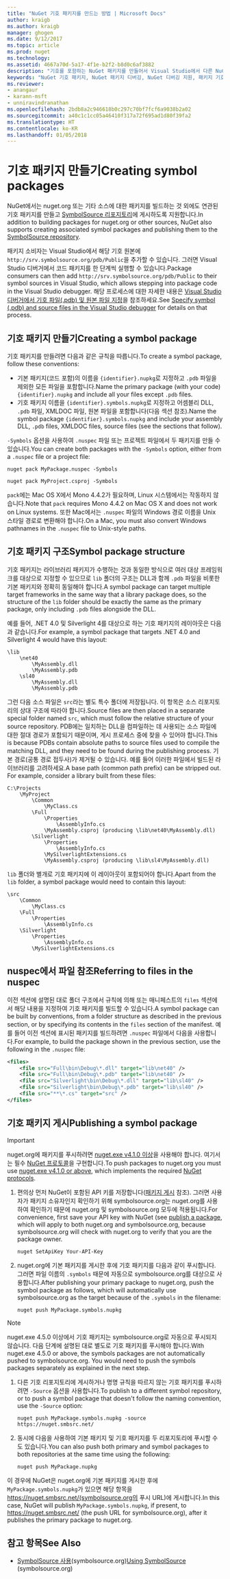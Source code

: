 ```yaml
---
title: "NuGet 기호 패키지를 만드는 방법 | Microsoft Docs"
author: kraigb
ms.author: kraigb
manager: ghogen
ms.date: 9/12/2017
ms.topic: article
ms.prod: nuget
ms.technology: 
ms.assetid: 4667a70d-5a17-4f1e-b2f2-b8d0c6af3882
description: "기호를 포함하는 NuGet 패키지를 만들어서 Visual Studio에서 다른 NuGet 패키지의 디버깅을 지원하는 방법입니다."
keywords: "NuGet 기호 패키지, NuGet 패키지 디버깅, NuGet 디버깅 지원, 패키지 기호, 기호 패키지 규칙"
ms.reviewer:
- anangaur
- karann-msft
- unniravindranathan
ms.openlocfilehash: 2bdb8a2c946618b0c297c70bf7fcf6a9038b2a02
ms.sourcegitcommit: a40c1c1cc05a46410f317a72f695ad1d80f39fa2
ms.translationtype: HT
ms.contentlocale: ko-KR
ms.lasthandoff: 01/05/2018
---
```

# <a name="creating-symbol-packages"></a><span data-ttu-id="ed35c-104">기호 패키지 만들기</span><span class="sxs-lookup"><span data-stu-id="ed35c-104">Creating symbol packages</span></span>

<span data-ttu-id="ed35c-105">NuGet에서는 nuget.org 또는 기타 소스에 대한 패키지를 빌드하는 것 외에도 연관된 기호 패키지를 만들고 [SymbolSource 리포지토리](http://www.symbolsource.org/Public)에 게시하도록 지원합니다.</span><span class="sxs-lookup"><span data-stu-id="ed35c-105">In addition to building packages for nuget.org or other sources, NuGet also supports creating associated symbol packages and publishing them to the [SymbolSource repository](http://www.symbolsource.org/Public).</span></span>

<span data-ttu-id="ed35c-106">패키지 소비자는 Visual Studio에서 해당 기호 원본에 `http://srv.symbolsource.org/pdb/Public`을 추가할 수 있습니다. 그러면 Visual Studio 디버거에서 코드 패키지를 한 단계씩 실행할 수 있습니다.</span><span class="sxs-lookup"><span data-stu-id="ed35c-106">Package consumers can then add `http://srv.symbolsource.org/pdb/Public` to their symbol sources in Visual Studio, which allows stepping into package code in the Visual Studio debugger.</span></span> <span data-ttu-id="ed35c-107">해당 프로세스에 대한 자세한 내용은 [Visual Studio 디버거에서 기호 파일(.pdb) 및 원본 파일 지정](/visualstudio/debugger/specify-symbol-dot-pdb-and-source-files-in-the-visual-studio-debugger)을 참조하세요.</span><span class="sxs-lookup"><span data-stu-id="ed35c-107">See [Specify symbol (.pdb) and source files in the Visual Studio debugger](/visualstudio/debugger/specify-symbol-dot-pdb-and-source-files-in-the-visual-studio-debugger) for details on that process.</span></span>


## <a name="creating-a-symbol-package"></a><span data-ttu-id="ed35c-108">기호 패키지 만들기</span><span class="sxs-lookup"><span data-stu-id="ed35c-108">Creating a symbol package</span></span>

<span data-ttu-id="ed35c-109">기호 패키지를 만들려면 다음과 같은 규칙을 따릅니다.</span><span class="sxs-lookup"><span data-stu-id="ed35c-109">To create a symbol package, follow these conventions:</span></span>

- <span data-ttu-id="ed35c-110">기본 패키지(코드 포함)의 이름을 `{identifier}.nupkg`로 지정하고 `.pdb` 파일을 제외한 모든 파일을 포함합니다.</span><span class="sxs-lookup"><span data-stu-id="ed35c-110">Name the primary package (with your code) `{identifier}.nupkg` and include all your files except `.pdb` files.</span></span>
- <span data-ttu-id="ed35c-111">기호 패키지 이름을 `{identifier}.symbols.nupkg`로 지정하고 어셈블리 DLL, `.pdb` 파일, XMLDOC 파일, 원본 파일을 포함합니다(다음 섹션 참조).</span><span class="sxs-lookup"><span data-stu-id="ed35c-111">Name the symbol package `{identifier}.symbols.nupkg` and include your assembly DLL, `.pdb` files, XMLDOC files, source files (see the sections that follow).</span></span>

<span data-ttu-id="ed35c-112">`-Symbols` 옵션을 사용하여 `.nuspec` 파일 또는 프로젝트 파일에서 두 패키지를 만들 수 있습니다.</span><span class="sxs-lookup"><span data-stu-id="ed35c-112">You can create both packages with the `-Symbols` option, either from a `.nuspec` file or a project file:</span></span>

```
nuget pack MyPackage.nuspec -Symbols

nuget pack MyProject.csproj -Symbols
```

<span data-ttu-id="ed35c-113">`pack`에는 Mac OS X에서 Mono 4.4.2가 필요하며, Linux 시스템에서는 작동하지 않습니다.</span><span class="sxs-lookup"><span data-stu-id="ed35c-113">Note that `pack` requires Mono 4.4.2 on Mac OS X and does not work on Linux systems.</span></span> <span data-ttu-id="ed35c-114">또한 Mac에서는 `.nuspec` 파일의 Windows 경로 이름을 Unix 스타일 경로로 변환해야 합니다.</span><span class="sxs-lookup"><span data-stu-id="ed35c-114">On a Mac, you must also convert Windows pathnames in the `.nuspec` file to Unix-style paths.</span></span>

## <a name="symbol-package-structure"></a><span data-ttu-id="ed35c-115">기호 패키지 구조</span><span class="sxs-lookup"><span data-stu-id="ed35c-115">Symbol package structure</span></span>

<span data-ttu-id="ed35c-116">기호 패키지는 라이브러리 패키지가 수행하는 것과 동일한 방식으로 여러 대상 프레임워크를 대상으로 지정할 수 있으므로 `lib` 폴더의 구조는 DLL과 함께 `.pdb` 파일을 비롯한 기본 패키지와 정확히 동일해야 합니다.</span><span class="sxs-lookup"><span data-stu-id="ed35c-116">A symbol package can target multiple target frameworks in the same way that a library package does, so the structure of the `lib` folder should be exactly the same as the primary package, only including `.pdb` files alongside the DLL.</span></span>

<span data-ttu-id="ed35c-117">예를 들어, .NET 4.0 및 Silverlight 4를 대상으로 하는 기호 패키지의 레이아웃은 다음과 같습니다.</span><span class="sxs-lookup"><span data-stu-id="ed35c-117">For example, a symbol package that targets .NET 4.0 and Silverlight 4 would have this layout:</span></span>

    \lib
        \net40
            \MyAssembly.dll
            \MyAssembly.pdb
        \sl40
            \MyAssembly.dll
            \MyAssembly.pdb

<span data-ttu-id="ed35c-118">그런 다음 소스 파일은 `src`라는 별도 특수 폴더에 저장됩니다. 이 항목은 소스 리포지토리의 상대 구조에 따라야 합니다.</span><span class="sxs-lookup"><span data-stu-id="ed35c-118">Source files are then placed in a separate special folder named `src`, which must follow the relative structure of your source repository.</span></span> <span data-ttu-id="ed35c-119">PDB에는 일치하는 DLL을 컴파일하는 데 사용되는 소스 파일에 대한 절대 경로가 포함되기 때문이며, 게시 프로세스 중에 찾을 수 있어야 합니다.</span><span class="sxs-lookup"><span data-stu-id="ed35c-119">This is because PDBs contain absolute paths to source files used to compile the matching DLL, and they need to be found during the publishing process.</span></span> <span data-ttu-id="ed35c-120">기본 경로(공통 경로 접두사)가 제거될 수 있습니다. 예를 들어 이러한 파일에서 빌드된 라이브러리를 고려하세요.</span><span class="sxs-lookup"><span data-stu-id="ed35c-120">A base path (common path prefix) can be stripped out. For example, consider a library built from these files:</span></span>

    C:\Projects
        \MyProject
            \Common
                \MyClass.cs
            \Full
                \Properties
                    \AssemblyInfo.cs
                \MyAssembly.csproj (producing \lib\net40\MyAssembly.dll)
            \Silverlight
                \Properties
                    \AssemblyInfo.cs
                \MySilverlightExtensions.cs
                \MyAssembly.csproj (producing \lib\sl4\MyAssembly.dll)

<span data-ttu-id="ed35c-121">`lib` 폴더와 별개로 기호 패키지에 이 레이아웃이 포함되어야 합니다.</span><span class="sxs-lookup"><span data-stu-id="ed35c-121">Apart from the `lib` folder, a symbol package would need to contain this layout:</span></span>

    \src
        \Common
            \MyClass.cs
        \Full
            \Properties
                \AssemblyInfo.cs
        \Silverlight
            \Properties
                \AssemblyInfo.cs
            \MySilverlightExtensions.cs

## <a name="referring-to-files-in-the-nuspec"></a><span data-ttu-id="ed35c-122">nuspec에서 파일 참조</span><span class="sxs-lookup"><span data-stu-id="ed35c-122">Referring to files in the nuspec</span></span>

<span data-ttu-id="ed35c-123">이전 섹션에 설명된 대로 폴더 구조에서 규칙에 의해 또는 매니페스트의 `files` 섹션에서 해당 내용을 지정하여 기호 패키지를 빌드할 수 있습니다.</span><span class="sxs-lookup"><span data-stu-id="ed35c-123">A symbol package can be built by conventions, from a folder structure as described in the previous section, or by specifying its contents in the `files` section of the manifest.</span></span> <span data-ttu-id="ed35c-124">예를 들어 이전 섹션에 표시된 패키지를 빌드하려면 `.nuspec` 파일에서 다음을 사용합니다.</span><span class="sxs-lookup"><span data-stu-id="ed35c-124">For example, to build the package shown in the previous section, use the following in the `.nuspec` file:</span></span>

```xml
<files>
    <file src="Full\bin\Debug\*.dll" target="lib\net40" />
    <file src="Full\bin\Debug\*.pdb" target="lib\net40" />
    <file src="Silverlight\bin\Debug\*.dll" target="lib\sl40" />
    <file src="Silverlight\bin\Debug\*.pdb" target="lib\sl40" />
    <file src="**\*.cs" target="src" />
</files>
```

## <a name="publishing-a-symbol-package"></a><span data-ttu-id="ed35c-125">기호 패키지 게시</span><span class="sxs-lookup"><span data-stu-id="ed35c-125">Publishing a symbol package</span></span>

> [!Important]
> <span data-ttu-id="ed35c-126">nuget.org에 패키지를 푸시하려면 [nuget.exe v4.1.0 이상](https://www.nuget.org/downloads)을 사용해야 합니다. 여기서는 필수 [NuGet 프로토콜](../api/nuget-protocols.md)을 구현합니다.</span><span class="sxs-lookup"><span data-stu-id="ed35c-126">To push packages to nuget.org you must use [nuget.exe v4.1.0 or above](https://www.nuget.org/downloads), which implements the required [NuGet protocols](../api/nuget-protocols.md).</span></span>

1. <span data-ttu-id="ed35c-127">편의상 먼저 NuGet이 포함된 API 키를 저장합니다([패키지 게시](../create-packages/publish-a-package.md) 참조). 그러면 사용자가 패키지 소유자인지 확인하기 위해 symbolsource.org는 nuget.org를 사용하여 확인하기 때문에 nuget.org 및 symbolsource.org 모두에 적용됩니다.</span><span class="sxs-lookup"><span data-stu-id="ed35c-127">For convenience, first save your API key with NuGet (see [publish a package](../create-packages/publish-a-package.md), which will apply to both nuget.org and symbolsource.org, because symbolsource.org will check with nuget.org to verify that you are the package owner.</span></span>

    ```
    nuget SetApiKey Your-API-Key
    ```

1. <span data-ttu-id="ed35c-128">nuget.org에 기본 패키지를 게시한 후에 기호 패키지를 다음과 같이 푸시합니다. 그러면 파일 이름의 `.symbols` 때문에 자동으로 symbolsource.org를 대상으로 사용합니다.</span><span class="sxs-lookup"><span data-stu-id="ed35c-128">After publishing your primary package to nuget.org, push the symbol package as follows, which will automatically use symbolsource.org as the target because of the `.symbols` in the filename:</span></span>

    ```
    nuget push MyPackage.symbols.nupkg
    ```
> [!Note]
> <span data-ttu-id="ed35c-129">nuget.exe 4.5.0 이상에서 기호 패키지는 symbolsource.org로 자동으로 푸시되지 않습니다. 다음 단계에 설명된 대로 별도로 기호 패키지를 푸시해야 합니다.</span><span class="sxs-lookup"><span data-stu-id="ed35c-129">With nuget.exe 4.5.0 or above, the symbols packages are not automatically pushed to symbolsource.org. You would need to push the symbols packages separately as explained in the next step.</span></span>

1. <span data-ttu-id="ed35c-130">다른 기호 리포지토리에 게시하거나 명명 규칙을 따르지 않는 기호 패키지를 푸시하려면 `-Source` 옵션을 사용합니다.</span><span class="sxs-lookup"><span data-stu-id="ed35c-130">To publish to a different symbol repository, or to push a symbol package that doesn't follow the naming convention, use the `-Source` option:</span></span>

    ```
    nuget push MyPackage.symbols.nupkg -source https://nuget.smbsrc.net/
    ```

1. <span data-ttu-id="ed35c-131">동시에 다음을 사용하여 기본 패키지 및 기호 패키지를 두 리포지토리에 푸시할 수도 있습니다.</span><span class="sxs-lookup"><span data-stu-id="ed35c-131">You can also push both primary and symbol packages to both repositories at the same time using the following:</span></span>

    ```
    nuget push MyPackage.nupkg
    ```

<span data-ttu-id="ed35c-132">이 경우에 NuGet은 nuget.org에 기본 패키지를 게시한 후에 `MyPackage.symbols.nupkg`가 있으면 해당 항목을 https://nuget.smbsrc.net/(symbolsource.org의 푸시 URL)에 게시합니다.</span><span class="sxs-lookup"><span data-stu-id="ed35c-132">In this case, NuGet will publish `MyPackage.symbols.nupkg`, if present, to https://nuget.smbsrc.net/ (the push URL for symbolsource.org), after it publishes the primary package to nuget.org.</span></span>

## <a name="see-also"></a><span data-ttu-id="ed35c-133">참고 항목</span><span class="sxs-lookup"><span data-stu-id="ed35c-133">See Also</span></span>

 - <span data-ttu-id="ed35c-134"><a href="https://www.symbolsource.org/Public/Wiki/Using" target="_blank">SymbolSource 사용</a>(symbolsource.org)</span><span class="sxs-lookup"><span data-stu-id="ed35c-134"><a href="https://www.symbolsource.org/Public/Wiki/Using" target="_blank">Using SymbolSource</a> (symbolsource.org)</span></span>
